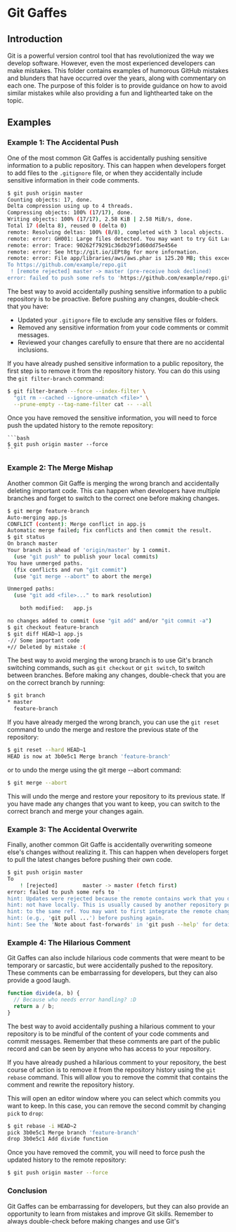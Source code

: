 # Git Gaffes

## Introduction

Git is a powerful version control tool that has revolutionized the way we develop software. However, even the most experienced developers can make mistakes. This folder contains examples of humorous GitHub mistakes and blunders that have occurred over the years, along with commentary on each one. The purpose of this folder is to provide guidance on how to avoid similar mistakes while also providing a fun and lighthearted take on the topic.

## Examples

### Example 1: The Accidental Push

One of the most common Git Gaffes is accidentally pushing sensitive information to a public repository. This can happen when developers forget to add files to the `.gitignore` file, or when they accidentally include sensitive information in their code comments.

```bash
$ git push origin master
Counting objects: 17, done.
Delta compression using up to 4 threads.
Compressing objects: 100% (17/17), done.
Writing objects: 100% (17/17), 2.58 KiB | 2.58 MiB/s, done.
Total 17 (delta 8), reused 0 (delta 0)
remote: Resolving deltas: 100% (8/8), completed with 3 local objects.
remote: error: GH001: Large files detected. You may want to try Git Large File Storage - https://git-lfs.github.com.
remote: error: Trace: 90262f79291c36db29f1d60dd75e456e
remote: error: See http://git.io/iEPt8g for more information.
remote: error: File app/libraries/aws/aws.phar is 125.20 MB; this exceeds GitHub's file size limit of 100.00 MB
To https://github.com/example/repo.git
 ! [remote rejected] master -> master (pre-receive hook declined)
error: failed to push some refs to 'https://github.com/example/repo.git'
```

The best way to avoid accidentally pushing sensitive information to a public repository is to be proactive. Before pushing any changes, double-check that you have:

- Updated your `.gitignore` file to exclude any sensitive files or folders.
- Removed any sensitive information from your code comments or commit messages.
- Reviewed your changes carefully to ensure that there are no accidental inclusions.

If you have already pushed sensitive information to a public repository, the first step is to remove it from the repository history. You can do this using the `git filter-branch` command:

```bash
$ git filter-branch --force --index-filter \
  "git rm --cached --ignore-unmatch <file>" \
  --prune-empty --tag-name-filter cat -- --all
```
Once you have removed the sensitive information, you will need to force push the updated history to the remote repository:

    ```bash
    $ git push origin master --force
    ```


### Example 2: The Merge Mishap

Another common Git Gaffe is merging the wrong branch and accidentally deleting important code. This can happen when developers have multiple branches and forget to switch to the correct one before making changes.

```bash
$ git merge feature-branch
Auto-merging app.js
CONFLICT (content): Merge conflict in app.js
Automatic merge failed; fix conflicts and then commit the result.
$ git status
On branch master
Your branch is ahead of 'origin/master' by 1 commit.
  (use "git push" to publish your local commits)
You have unmerged paths.
  (fix conflicts and run "git commit")
  (use "git merge --abort" to abort the merge)

Unmerged paths:
  (use "git add <file>..." to mark resolution)

    both modified:   app.js

no changes added to commit (use "git add" and/or "git commit -a")
$ git checkout feature-branch
$ git diff HEAD~1 app.js
-// Some important code
+// Deleted by mistake :(
```

The best way to avoid merging the wrong branch is to use Git's branch switching commands, such as `git checkout` or `git switch`, to switch between branches. Before making any changes, double-check that you are on the correct branch by running:

```bash
$ git branch
* master
  feature-branch
```

If you have already merged the wrong branch, you can use the `git reset` command to undo the merge and restore the previous state of the repository:

```bash
$ git reset --hard HEAD~1
HEAD is now at 3b0e5c1 Merge branch 'feature-branch'
```

or to undo the merge using the git merge --abort command:

```bash
$ git merge --abort
```
This will undo the merge and restore your repository to its previous state. If you have made any changes that you want to keep, you can switch to the correct branch and merge your changes again.

### Example 3: The Accidental Overwrite

Finally, another common Git Gaffe is accidentally overwriting someone else's changes without realizing it. This can happen when developers forget to pull the latest changes before pushing their own code.

```bash
$ git push origin master
To
    ! [rejected]        master -> master (fetch first)
error: failed to push some refs to '
hint: Updates were rejected because the remote contains work that you do
hint: not have locally. This is usually caused by another repository pushing
hint: to the same ref. You may want to first integrate the remote changes
hint: (e.g., 'git pull ...') before pushing again.
hint: See the 'Note about fast-forwards' in 'git push --help' for details.
```

### Example 4: The Hilarious Comment

Git Gaffes can also include hilarious code comments that were meant to be temporary or sarcastic, but were accidentally pushed to the repository. These comments can be embarrassing for developers, but they can also provide a good laugh.

```javascript
function divide(a, b) {
  // Because who needs error handling? :D
  return a / b;
}
```

The best way to avoid accidentally pushing a hilarious comment to your repository is to be mindful of the content of your code comments and commit messages. Remember that these comments are part of the public record and can be seen by anyone who has access to your repository.

If you have already pushed a hilarious comment to your repository, the best course of action is to remove it from the repository history using the `git rebase` command. This will allow you to remove the commit that contains the comment and rewrite the repository history.

This will open an editor window where you can select which commits you want to keep. In this case, you can remove the second commit by changing `pick` to `drop`:

```bash
$ git rebase -i HEAD~2
pick 3b0e5c1 Merge branch 'feature-branch'
drop 3b0e5c1 Add divide function
```

Once you have removed the commit, you will need to force push the updated history to the remote repository:

```bash
$ git push origin master --force
```

### Conclusion
Git Gaffes can be embarrassing for developers, but they can also provide an opportunity to learn from mistakes and improve Git skills. Remember to always double-check before making changes and use Git's
